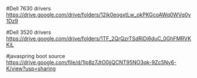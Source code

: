 #Dell 7630 drivers
https://drive.google.com/drive/folders/12jk0eogxtLw_okPKGcoAWq0WVq0y1Dz9

#Dell 3520 drivers
https://drive.google.com/drive/folders/1TF_2QrQzrTSdRiDi6duC_0GhFMRVKKiL

#javaspring boot source 
https://drive.google.com/file/d/1lp8z7JtO0jjQCNT95NO3qk-9Zc5Ny6-K/view?usp=sharing
